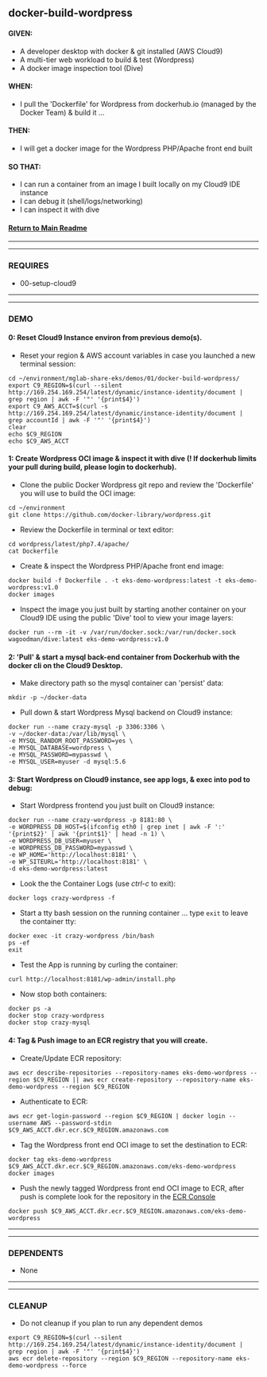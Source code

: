 ## docker-build-wordpress

#### GIVEN:
  - A developer desktop with docker & git installed (AWS Cloud9)
  - A multi-tier web workload to build & test (Wordpress)
  - A docker image inspection tool (Dive)

#### WHEN:
  - I pull the 'Dockerfile' for Wordpress from dockerhub.io (managed by the Docker Team) & build it ...

#### THEN:
  - I will get a docker image for the Wordpress PHP/Apache front end built

#### SO THAT:
  - I can run a container from an image I built locally on my Cloud9 IDE instance
  - I can debug it (shell/logs/networking)
  - I can inspect it with dive

#### [Return to Main Readme](https://github.com/virtmerlin/mglab-share-eks#demos)

---------------------------------------------------------------
---------------------------------------------------------------
### REQUIRES

- 00-setup-cloud9

---------------------------------------------------------------
---------------------------------------------------------------
### DEMO

#### 0: Reset Cloud9 Instance environ from previous demo(s).
- Reset your region & AWS account variables in case you launched a new terminal session:
```
cd ~/environment/mglab-share-eks/demos/01/docker-build-wordpress/
export C9_REGION=$(curl --silent http://169.254.169.254/latest/dynamic/instance-identity/document |  grep region | awk -F '"' '{print$4}')
export C9_AWS_ACCT=$(curl -s http://169.254.169.254/latest/dynamic/instance-identity/document | grep accountId | awk -F '"' '{print$4}')
clear
echo $C9_REGION
echo $C9_AWS_ACCT
```

#### 1: Create Wordpress OCI image & inspect it with dive (! If dockerhub limits your pull during build, please login to dockerhub).
- Clone the public Docker Wordpress git repo and review the 'Dockerfile' you will use to build the OCI image:
```
cd ~/environment
git clone https://github.com/docker-library/wordpress.git
```
- Review the Dockerfile in terminal or text editor:
```
cd wordpress/latest/php7.4/apache/
cat Dockerfile
```
- Create & inspect the Wordpress PHP/Apache front end image:
```
docker build -f Dockerfile . -t eks-demo-wordpress:latest -t eks-demo-wordpress:v1.0
docker images
```
- Inspect the image you just built by starting another container on your Cloud9 IDE using the public 'Dive' tool to view your image layers:
```
docker run --rm -it -v /var/run/docker.sock:/var/run/docker.sock wagoodman/dive:latest eks-demo-wordpress:v1.0
```

#### 2: 'Pull' & start a mysql back-end container from Dockerhub with the docker cli on the Cloud9 Desktop.
- Make directory path so the mysql container can 'persist' data:
```
mkdir -p ~/docker-data
```
- Pull down & start Wordpress Mysql backend on Cloud9 instance:
```
docker run --name crazy-mysql -p 3306:3306 \
-v ~/docker-data:/var/lib/mysql \
-e MYSQL_RANDOM_ROOT_PASSWORD=yes \
-e MYSQL_DATABASE=wordpress \
-e MYSQL_PASSWORD=mypasswd \
-e MYSQL_USER=myuser -d mysql:5.6
```

#### 3: Start Wordpress on Cloud9 instance, see app logs, & exec into pod to debug:
- Start Wordpress frontend you just built on Cloud9 instance:
```
docker run --name crazy-wordpress -p 8181:80 \
-e WORDPRESS_DB_HOST=$(ifconfig eth0 | grep inet | awk -F ':' '{print$2}' | awk '{print$1}' | head -n 1) \
-e WORDPRESS_DB_USER=myuser \
-e WORDPRESS_DB_PASSWORD=mypasswd \
-e WP_HOME='http://localhost:8181' \
-e WP_SITEURL='http://localhost:8181' \
-d eks-demo-wordpress:latest
```
- Look the the Container Logs (use _ctrl-c_ to exit):
```
docker logs crazy-wordpress -f
```
- Start a tty bash session on the running container ... type `exit` to leave the container tty:
```
docker exec -it crazy-wordpress /bin/bash
ps -ef
exit
```
- Test the App is running by curling the container:
```
curl http://localhost:8181/wp-admin/install.php
```
- Now stop both containers:
```
docker ps -a
docker stop crazy-wordpress
docker stop crazy-mysql
```

#### 4: Tag & Push image to an ECR registry that you will create.
- Create/Update ECR repository:
```
aws ecr describe-repositories --repository-names eks-demo-wordpress --region $C9_REGION || aws ecr create-repository --repository-name eks-demo-wordpress --region $C9_REGION
```
- Authenticate to ECR:
```
aws ecr get-login-password --region $C9_REGION | docker login --username AWS --password-stdin $C9_AWS_ACCT.dkr.ecr.$C9_REGION.amazonaws.com
```
- Tag the Wordpress front end OCI image to set the destination to ECR:
```
docker tag eks-demo-wordpress $C9_AWS_ACCT.dkr.ecr.$C9_REGION.amazonaws.com/eks-demo-wordpress
docker images
```
- Push the newly tagged Wordpress front end OCI image to ECR, after push is complete look for the repository in the [ECR Console](https://console.aws.amazon.com/ecr/repositories)
```
docker push $C9_AWS_ACCT.dkr.ecr.$C9_REGION.amazonaws.com/eks-demo-wordpress
```

---------------------------------------------------------------
---------------------------------------------------------------
### DEPENDENTS
- None

---------------------------------------------------------------
---------------------------------------------------------------
### CLEANUP
- Do not cleanup if you plan to run any dependent demos
```
export C9_REGION=$(curl --silent http://169.254.169.254/latest/dynamic/instance-identity/document |  grep region | awk -F '"' '{print$4}')
aws ecr delete-repository --region $C9_REGION --repository-name eks-demo-wordpress --force
```
